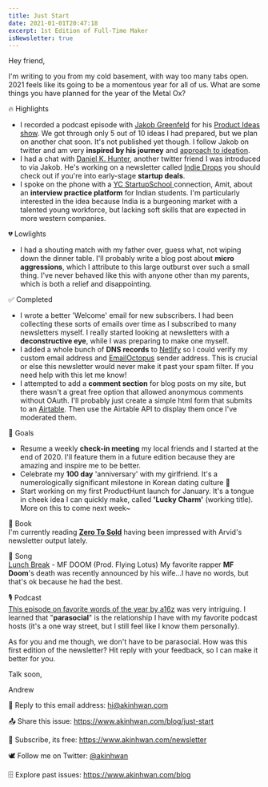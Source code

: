 ```yaml
---
title: Just Start
date: 2021-01-01T20:47:18
excerpt: 1st Edition of Full-Time Maker
isNewsletter: true
---
```

<!-- ![9 to 5](/_nuxt/assets/9-5.png) -->

<!-- Starting a newsletter feels momentous. But maybe I shouldn't think of it this seriously.
I realized that I should be producing and interacting with others constantly, to have any chance of providing value.
I'm honored that you would take the time to see my perspective.
I truly hope that its inspiring or insightful. -->

Hey friend,

I'm writing to you from my cold basement, with way too many tabs open. 2021 feels like its going to be a momentous year for all of us. What are some things you have planned for the year of the Metal Ox?

🔥 Highlights
- I recorded a podcast episode with [Jakob Greenfeld](http://jakobgreenfeld.com/) for his [Product Ideas show](https://open.spotify.com/show/770yQOSF9mSLByAmIs3HoI?si=sgleciQPRcKxWZuD50JjDg). We got through only 5 out of 10 ideas I had prepared, but we plan on another chat soon. It's not published yet though. I follow Jakob on twitter and am very **inspired by his journey** and [approach to ideation](https://jakobgreenfeld.com/gut).
- I had a chat with [Daniel K. Hunter](https://twitter.com/danielkhunter?lang=en), another twitter friend I was introduced to via Jakob. He's working on a newsletter called [Indie Drops](https://indiedrops.com/) you should check out if you're into early-stage **startup deals**. 
- I spoke on the phone with a [YC StartupSchool ](https://www.startupschool.org/) connection, Amit, about an **interview practice platform** for Indian students. 
I'm particularly interested in the idea because India is a burgeoning market with a talented young workforce, 
but lacking soft skills that are expected in more western companies.

💔 Lowlights
- I had a shouting match with my father over, guess what, not wiping down the dinner table. I'll probably write a blog post about **micro aggressions**, which I attribute to this large outburst over such a small thing. I've never behaved like this with anyone other than my parents, which is both a relief and disappointing.

✅ Completed
- I wrote a better 'Welcome' email for new subscribers. I had been collecting these sorts of emails over time as I subscribed to many newsletters myself. I really started looking at newsletters with a **deconstructive eye**, while I was preparing to make one myself. 
- I added a whole bunch of **DNS records** to [Netlify](https://www.netlify.com/) so I could verify my custom email address and [EmailOctopus](https://emailoctopus.com/?ali=285006c3-46ad-11eb-a3d0-06b4694bee2a) sender address. This is crucial or else this newsletter would never make it past your spam filter. If you need help with this let me know!
- I attempted to add a **comment section** for blog posts on my site, but there wasn't a great free option that allowed anonymous comments without OAuth. I'll probably just create a simple html form that submits to an [Airtable](https://airtable.com/invite/r/9IfgMyZL). Then use the Airtable API to display them once I've moderated them.

🎯 Goals
- Resume a weekly **check-in meeting** my local friends and I started at the end of 2020. I'll feature them in a future edition because they are amazing and inspire me to be better. 
- Celebrate my **100 day** 'anniversary' with my girlfriend. 
It's a numerologically significant milestone in Korean dating culture 🤷
- Start working on my first ProductHunt launch for January. 
It's a tongue in cheek idea I can quickly make, called **'Lucky Charm'** (working title). More on this to come next week~


📖 Book
<br>
I'm currently reading **[Zero To Sold](https://thebootstrappedfounder.com/zero-to-sold/)** having been impressed with Arvid's newsletter output lately.


🎵 Song <br>
[Lunch Break](https://youtu.be/3ArmYP1nklI) - MF DOOM (Prod. Flying Lotus)
My favorite rapper **MF Doom**'s death was recently announced by his wife...I have no words, but that's ok because he had the best.


🎙️ Podcast <br>
[This episode on favorite words of the year by a16z](https://a16z.com/2020/12/24/word-of-the-year-2020-words-metaphors-interfaces-tech-language-dictionaries-internet/) was very intriguing. I learned that "**parasocial**" is the relationship I have with my favorite podcast hosts (it's a one way street, but I still feel like I know them personally).

As for you and me though, we don't have to be parasocial. How was this first edition of the newsletter? Hit reply with your feedback, so I can make it better for you. 


Talk soon, 

Andrew

👋 Reply to this email address: hi@akinhwan.com

📤 Share this issue: https://www.akinhwan.com/blog/just-start

🌈 Subscribe, its free: https://www.akinhwan.com/newsletter

🕊️ Follow me on Twitter: [@akinhwan](https://twitter.com/intent/user?screen_name=akinhwan)

🗄️ Explore past issues: https://www.akinhwan.com/blog

<!-- ![5 to 9](/_nuxt/assets/5-9.png) -->

<!-- 🔗 Link 

🎵 Song

🖼️ Picture

🎙️ Podcast -->


<!-- ### How was this issue? -->


<!-- ### Before you go

📤 Share this issue: akinhwan.com/welcome

🗄️ Explore past issues: akinhwan.com/blog

🌈 Become a subscriber: akinhwan.com/newsletter

👋 Get in touch anytime: hi@akinhwan.com

🕊️ Follow me on Twitter: @akinhwan -->



<!-- Essentially, I will leverage my unique member id on ProductHunt (#777777) as a user who can engage and give feedback on new ProductHunt launches. My thinking here is that I can leverage my objectively insignificant ID, to potentially create my own luck in connecting with other makers (who also have a sense of humor and superstition).  -->